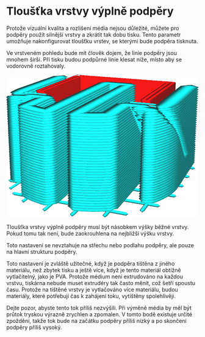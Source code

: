 Tloušťka vrstvy výplně podpěry
====
Protože vizuální kvalita a rozlišení média nejsou důležité, můžete pro podpěry použít silnější vrstvy a zkrátit tak dobu tisku. Tento parametr umožňuje nakonfigurovat tloušťku vrstev, se kterými bude podpěra tisknuta.

Ve vrstveném pohledu bude mít člověk dojem, že linie podpěry jsou mnohem širší. Při tisku budou podpůrné linie klesat níže, místo aby se vodorovně roztahovaly.

![Tloušťka vrstvy výplně podpěry je definována na trojnásobek výšky vrstvy](../../../articles/images/support_infill_sparse_thickness.png)

Tloušťka vrstvy výplně podpěry musí být násobkem výšky běžné vrstvy. Pokud tomu tak není, bude zaokrouhlena na nejbližší výšku vrstvy.

Toto nastavení se nevztahuje na střechu nebo podlahu podpěry, ale pouze na hlavní strukturu podpěry.

Toto nastavení je zvláště užitečné, když je podpěra tištěna z jiného materiálu, než zbytek tisku a ještě více, když je tento materiál obtížně vytlačitelný, jako je PVA. Protože médium není extrudováno na každou vrstvu, tiskárna nebude muset extrudéry tak často měnit, což šetří spoustu času. Protože na tištěné vrstvy je vytlačováno více materiálu, budou materiály, které potřebují čas k zahájení toku, vytištěny spolehlivěji.

Dejte pozor, abyste tento tok příliš nezvýšili. Při výměně média by měl být průtok tryskou výrazně zrychlen a zpomalen. V tomto bodě existuje určité zpoždění, takže tok bude na začátku podpěry příliš nízký a po skončení podpěry příliš vysoký.

